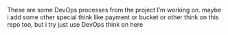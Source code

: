 These are some DevOps processes from the project I’m working on.
maybe i add some other special think like payment or bucket or other think on this repo too, but i try just use DevOps think on here
